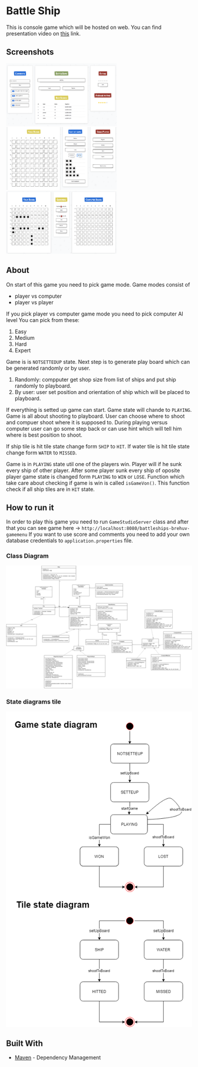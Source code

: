 # Battle Ship

This is console game which will be hosted on web.
You can find presentation video on [this](https://www.youtube.com/watch?v=A_AKI0MGDlw) link.

## Screenshots

 <img src="readmeImages/1.png" width="300"/> <img src="readmeImages/2.png" width="300"/> <img src="readmeImages/3.png" width="300" />

## About 

On start of this game you need to pick game mode.
Game modes consist of   
 * player vs computer
 * player vs player

If you pick player vs computer game mode you need to pick computer AI level
You can pick from these:     
1. Easy
2. Medium
3. Hard
4. Expert

Game is is  `NOTSETTEDUP` state.
Next step is to generate play board which can be generated randomly or by user.

1. Randomly: compputer get shop size from list of ships and put ship 
            randomly to playboard.
2. By user: user set position and orientation of ship which will be placed to playboard.            

If everything is setted up game can start. Game state will chande to `PLAYING`.
Game is all about shooting to playboard. User can choose where to shoot and compuer
shoot where it is supposed to.
During playing versus computer user can go some step back or can use hint
which will tell him where is best position to shoot.

If ship tile is hit tile state change form `SHIP` to `HIT`.
If water tile is hit tile state change form `WATER` to `MISSED`. 

Game is in `PLAYING` state util one of the players win.
Player will if he sunk every ship of other player. 
After some player sunk every ship of oposite player game state is changed form `PLAYING`
 to `WIN` or `LOSE`. 
Function which take care about checking if game is win is called `isGameVon()`.
This function check if all ship tiles are in `HIT` state.

## How to run it

In order to play this game you need to run `GameStudioServer` class and after that
 you can see game here -> `http://localhost:8080/battleships-brehuv-gamemenu` If you want
  to use score and comments you need to add your own database credentials to `application.properties` file.

### Class Diagram

![alt text](https://raw.githubusercontent.com/kubekbreha/BattleShips/master/res/ClassDiagram.png)

### State diagrams tile

![alt text](https://raw.githubusercontent.com/kubekbreha/BattleShips/master/res/StateDiagram.png)

## Built With

* [Maven](https://maven.apache.org/) - Dependency Management
